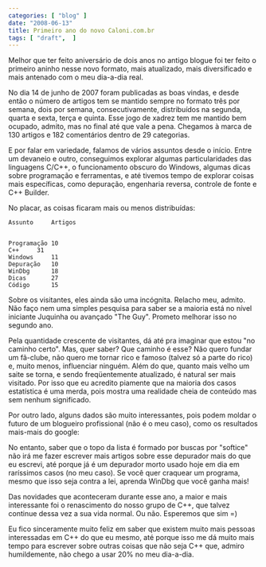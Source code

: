 ```yaml
---
categories: [ "blog" ]
date: "2008-06-13"
title: Primeiro ano do novo Caloni.com.br
tags: [ "draft",  ]
---
```

Melhor que ter feito aniversário de dois anos no antigo blogue foi ter feito o primeiro aninho nesse novo formato, mais atualizado, mais diversificado e mais antenado com o meu dia-a-dia real.

No dia 14 de junho de 2007 foram publicadas as boas vindas, e desde então o número de artigos tem se mantido sempre no formato três por semana, dois por semana, consecutivamente, distribuídos na segunda, quarta e sexta, terça e quinta. Esse jogo de xadrez tem me mantido bem ocupado, admito, mas no final até que vale a pena. Chegamos à marca de 130 artigos e 182 comentários dentro de 29 categorias.

E por falar em variedade, falamos de vários assuntos desde o início. Entre um devaneio e outro, conseguimos explorar algumas particularidades das linguagens C/C++, o funcionamento obscuro do Windows, algumas dicas sobre programação e ferramentas, e até tivemos tempo de explorar coisas mais específicas, como depuração, engenharia reversa, controle de fonte e C++ Builder.

No placar, as coisas ficaram mais ou menos distribuídas:

    
    Assunto		Artigos

    
    Programação	10
    C++		31
    Windows		11
    Depuração	10
    WinDbg		18
    Dicas		27
    Código		15

Sobre os visitantes, eles ainda são uma incógnita. Relacho meu, admito. Não faço nem uma simples pesquisa para saber se a maioria está no nível iniciante Juquinha ou avançado "The Guy". Prometo melhorar isso no segundo ano.


Pela quantidade crescente de visitantes, dá até pra imaginar que estou "no caminho certo". Mas, quer saber? Que caminho é esse? Não quero fundar um fã-clube, não quero me tornar rico e famoso (talvez só a parte do rico) e, muito menos, influenciar ninguém. Além do que, quanto mais velho um saite se torna, e sendo freqüentemente atualizado, é natural ser mais visitado. Por isso que eu acredito piamente que na maioria dos casos estatística é uma merda, pois mostra uma realidade cheia de conteúdo mas sem nenhum significado.

Por outro lado, alguns dados são muito interessantes, pois podem moldar o futuro de um blogueiro profissional (não é o meu caso), como os resultados mais-mais do google:


No entanto, saber que o topo da lista é formado por buscas por "softice" não irá me fazer escrever mais artigos sobre esse depurador mais do que eu escrevi, até porque já é um depurador morto usado hoje em dia em raríssimos casos (no meu caso). Se você quer craquear um programa, mesmo que isso seja contra a lei, aprenda WinDbg que você ganha mais!

Das novidades que aconteceram durante esse ano, a maior e mais interessante foi o renascimento do nosso grupo de C++, que talvez continue dessa vez a sua vida normal. Ou não. Esperemos que sim =)

Eu fico sinceramente muito feliz em saber que existem muito mais pessoas interessadas em C++ do que eu mesmo, até porque isso me dá muito mais tempo para escrever sobre outras coisas que não seja C++ que, admiro humildemente, não chego a usar 20% no meu dia-a-dia.
